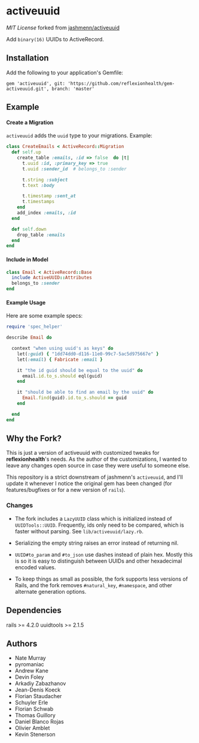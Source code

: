  activeuuid
============

_MIT License_ forked from [jashmenn/activeuuid](https://github.com/jashmenn/activeuuid)

Add `binary(16)` UUIDs to ActiveRecord.

## Installation

Add the following to your application's Gemfile:

    gem 'activeuuid', git: 'https://github.com/reflexionhealth/gem-activeuuid.git', branch: 'master'

## Example

#### Create a Migration

`activeuuid` adds the `uuid` type to your migrations. Example:

```ruby
class CreateEmails < ActiveRecord::Migration
  def self.up
    create_table :emails, :id => false  do |t|
      t.uuid :id, :primary_key => true
      t.uuid :sender_id  # belongs_to :sender

      t.string :subject
      t.text :body

      t.timestamp :sent_at
      t.timestamps
    end
    add_index :emails, :id
  end

  def self.down
    drop_table :emails
  end
end
```

#### Include in Model

```ruby
class Email < ActiveRecord::Base
  include ActiveUUID::Attributes
  belongs_to :sender
end
```

#### Example Usage
Here are some example specs:

```ruby
require 'spec_helper'

describe Email do

  context "when using uuid's as keys" do
    let(:guid) { "1dd74dd0-d116-11e0-99c7-5ac5d975667e" }
    let(:email) { Fabricate :email }

    it "the id guid should be equal to the uuid" do
      email.id.to_s.should eql(guid)
    end

    it "should be able to find an email by the uuid" do
      Email.find(guid).id.to_s.should == guid
    end

  end
end
```

## Why the Fork?

This is just a version of activeuuid with customized tweaks for **reflexionhealth**'s needs.
As the author of the customizations, I wanted to leave any changes open source in case
they were useful to someone else.

This repository is a strict downstream of jashmenn's `activeuuid`, and I'll update it whenever I
notice the original gem has been changed (for features/bugfixes or for a new version of `rails`).

### Changes

 + The fork includes a `LazyUUID` class which is initialized instead of `UUIDTools::UUID`.
   Frequently, ids only need to be compared, which is faster without parsing.
   See `lib/activeuuid/lazy.rb`.

 + Serializing the empty string raises an error instead of returning nil.

 + `UUID#to_param` and `#to_json` use dashes instead of plain hex.
   Mostly this is so it is easy to distinguish between UUIDs and other hexadecimal encoded values.

 + To keep things as small as possible, the fork supports less versions of Rails,
   and the fork removes `#natural_key`, `#namespace`, and other alternate generation options.


## Dependencies
rails >= 4.2.0
uuidtools >= 2.1.5

## Authors

- Nate Murray
- pyromaniac
- Andrew Kane
- Devin Foley
- Arkadiy Zabazhanov
- Jean-Denis Koeck
- Florian Staudacher
- Schuyler Erle
- Florian Schwab
- Thomas Guillory
- Daniel Blanco Rojas
- Olivier Amblet
- Kevin Stenerson
